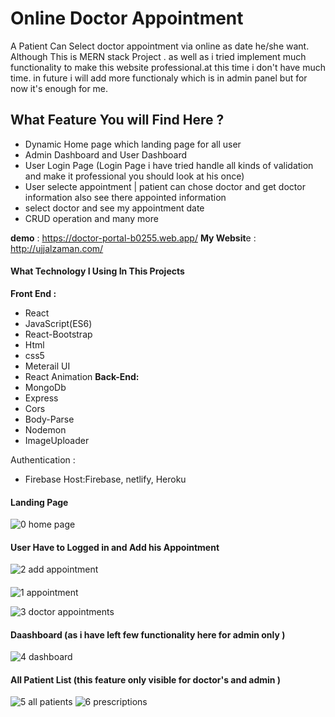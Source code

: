 # Online Doctor Appointment

A Patient Can Select doctor appointment via online as date he/she want.
Although This is MERN stack Project . as well as i tried implement much functionality to make this website professional.at this time i don't have much time. in future i will add more functionaly which is in admin panel but for now it's enough for me.

## What Feature You will Find Here ?
- Dynamic Home page which landing page for all user
- Admin Dashboard and User Dashboard
- User Login Page (Login Page i have tried handle all kinds of validation and make it professional you should look at his once)
- User selecte appointment | patient can chose doctor and get doctor information also see there appointed information
- select doctor and see my appointment date 
- CRUD operation and many more

**demo** : https://doctor-portal-b0255.web.app/
**My Websit**e : http://ujjalzaman.com/

#### What Technology I Using In This Projects

**Front End :** 
- React
- JavaScript(ES6)
- React-Bootstrap
- Html
- css5
- Meterail UI
- React Animation
**Back-End:** 
- MongoDb
- Express
- Cors
- Body-Parse
- Nodemon
- ImageUploader 
 
Authentication : 
- Firebase Host:Firebase, netlify, Heroku

#### Landing Page
![0 home page](https://user-images.githubusercontent.com/49386888/128675084-ccdd2503-8305-4f3d-bf39-e68367969cc7.png)

#### User Have to Logged in and Add his Appointment
![2 add appointment](https://user-images.githubusercontent.com/49386888/128675760-992691a8-978a-4aed-a9cc-dd3c693ec390.png)

####
![1 appointment](https://user-images.githubusercontent.com/49386888/128675791-2528fc5b-bd8f-4510-a487-6d71da9c79d8.png)


![3 doctor appointments](https://user-images.githubusercontent.com/49386888/128675842-601a2e14-e64b-4fd8-aea5-ff2dcfab3361.png)

#### Daashboard (as i have left few functionality here for admin only )
![4 dashboard](https://user-images.githubusercontent.com/49386888/128675845-50a0c7dc-2d45-4d88-8b19-a825d4f8c138.png)

#### All Patient List (this feature only visible for doctor's and admin )
![5 all patients](https://user-images.githubusercontent.com/49386888/128675846-cdb77ec8-d2fc-4184-9bff-715ed513862f.png)
![6 prescriptions](https://user-images.githubusercontent.com/49386888/128675851-6d7c2acc-6577-4cba-b310-5f08415d3da6.png)
